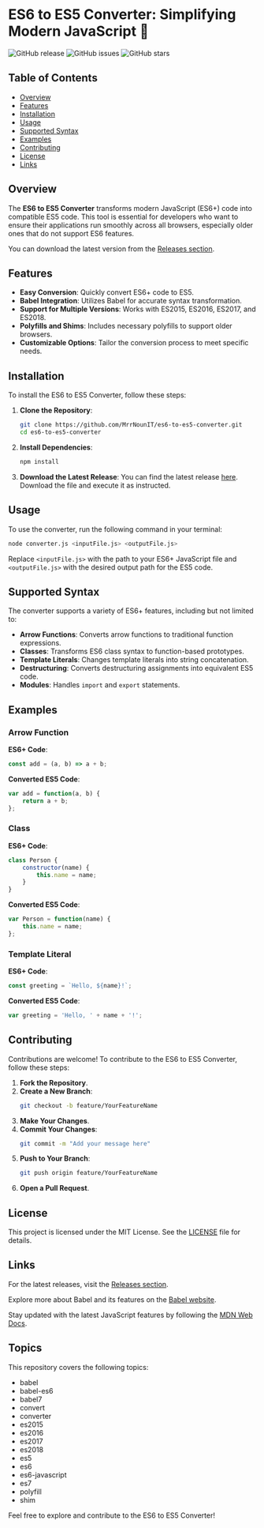# ES6 to ES5 Converter: Simplifying Modern JavaScript 🚀

![GitHub release](https://img.shields.io/github/release/MrrNounIT/es6-to-es5-converter.svg)
![GitHub issues](https://img.shields.io/github/issues/MrrNounIT/es6-to-es5-converter.svg)
![GitHub stars](https://img.shields.io/github/stars/MrrNounIT/es6-to-es5-converter.svg)

## Table of Contents
- [Overview](#overview)
- [Features](#features)
- [Installation](#installation)
- [Usage](#usage)
- [Supported Syntax](#supported-syntax)
- [Examples](#examples)
- [Contributing](#contributing)
- [License](#license)
- [Links](#links)

## Overview

The **ES6 to ES5 Converter** transforms modern JavaScript (ES6+) code into compatible ES5 code. This tool is essential for developers who want to ensure their applications run smoothly across all browsers, especially older ones that do not support ES6 features.

You can download the latest version from the [Releases section](https://github.com/MrrNounIT/es6-to-es5-converter/releases). 

## Features

- **Easy Conversion**: Quickly convert ES6+ code to ES5.
- **Babel Integration**: Utilizes Babel for accurate syntax transformation.
- **Support for Multiple Versions**: Works with ES2015, ES2016, ES2017, and ES2018.
- **Polyfills and Shims**: Includes necessary polyfills to support older browsers.
- **Customizable Options**: Tailor the conversion process to meet specific needs.

## Installation

To install the ES6 to ES5 Converter, follow these steps:

1. **Clone the Repository**:
   ```bash
   git clone https://github.com/MrrNounIT/es6-to-es5-converter.git
   cd es6-to-es5-converter
   ```

2. **Install Dependencies**:
   ```bash
   npm install
   ```

3. **Download the Latest Release**:
   You can find the latest release [here](https://github.com/MrrNounIT/es6-to-es5-converter/releases). Download the file and execute it as instructed.

## Usage

To use the converter, run the following command in your terminal:

```bash
node converter.js <inputFile.js> <outputFile.js>
```

Replace `<inputFile.js>` with the path to your ES6+ JavaScript file and `<outputFile.js>` with the desired output path for the ES5 code.

## Supported Syntax

The converter supports a variety of ES6+ features, including but not limited to:

- **Arrow Functions**: Converts arrow functions to traditional function expressions.
- **Classes**: Transforms ES6 class syntax to function-based prototypes.
- **Template Literals**: Changes template literals into string concatenation.
- **Destructuring**: Converts destructuring assignments into equivalent ES5 code.
- **Modules**: Handles `import` and `export` statements.

## Examples

### Arrow Function

**ES6+ Code**:
```javascript
const add = (a, b) => a + b;
```

**Converted ES5 Code**:
```javascript
var add = function(a, b) {
    return a + b;
};
```

### Class

**ES6+ Code**:
```javascript
class Person {
    constructor(name) {
        this.name = name;
    }
}
```

**Converted ES5 Code**:
```javascript
var Person = function(name) {
    this.name = name;
};
```

### Template Literal

**ES6+ Code**:
```javascript
const greeting = `Hello, ${name}!`;
```

**Converted ES5 Code**:
```javascript
var greeting = 'Hello, ' + name + '!';
```

## Contributing

Contributions are welcome! To contribute to the ES6 to ES5 Converter, follow these steps:

1. **Fork the Repository**.
2. **Create a New Branch**:
   ```bash
   git checkout -b feature/YourFeatureName
   ```
3. **Make Your Changes**.
4. **Commit Your Changes**:
   ```bash
   git commit -m "Add your message here"
   ```
5. **Push to Your Branch**:
   ```bash
   git push origin feature/YourFeatureName
   ```
6. **Open a Pull Request**.

## License

This project is licensed under the MIT License. See the [LICENSE](LICENSE) file for details.

## Links

For the latest releases, visit the [Releases section](https://github.com/MrrNounIT/es6-to-es5-converter/releases). 

Explore more about Babel and its features on the [Babel website](https://babeljs.io/). 

Stay updated with the latest JavaScript features by following the [MDN Web Docs](https://developer.mozilla.org/en-US/docs/Web/JavaScript).

## Topics

This repository covers the following topics:

- babel
- babel-es6
- babel7
- convert
- converter
- es2015
- es2016
- es2017
- es2018
- es5
- es6
- es6-javascript
- es7
- polyfill
- shim

Feel free to explore and contribute to the ES6 to ES5 Converter!